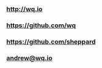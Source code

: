 ### <http://wq.io>
### <https://github.com/wq>
### <https://github.com/sheppard>
### <andrew@wq.io>
